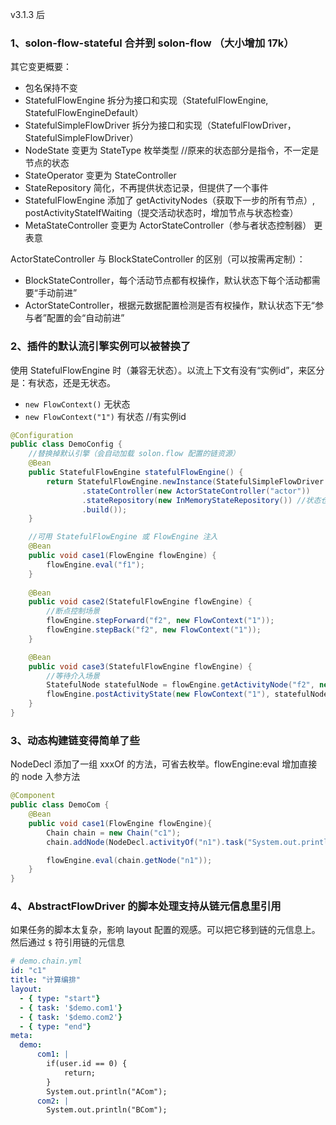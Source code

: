 v3.1.3 后

### 1、solon-flow-stateful 合并到 solon-flow （大小增加 17k）

其它变更概要：

* 包名保持不变
* StatefulFlowEngine 拆分为接口和实现（StatefulFlowEngine, StatefulFlowEngineDefault）
* StatefulSimpleFlowDriver 拆分为接口和实现（StatefulFlowDriver，StatefulSimpleFlowDriver）
* NodeState 变更为 StateType 枚举类型 //原来的状态部分是指令，不一定是节点的状态
* StateOperator 变更为 StateController
* StateRepository 简化，不再提供状态记录，但提供了一个事件 
* StatefulFlowEngine 添加了 getActivityNodes（获取下一步的所有节点）, postActivityStateIfWaiting（提交活动状态时，增加节点与状态检查）
* MetaStateController 变更为 ActorStateController（参与者状态控制器） 更表意


ActorStateController 与 BlockStateController 的区别（可以按需再定制）：

* BlockStateController，每个活动节点都有权操作，默认状态下每个活动都需要“手动前进”
* ActorStateController，根据元数据配置检测是否有权操作，默认状态下无“参与者”配置的会“自动前进”

### 2、插件的默认流引擎实例可以被替换了

使用 StatefulFlowEngine 时（兼容无状态）。以流上下文有没有“实例id”，来区分是：有状态，还是无状态。

* `new FlowContext()` 无状态
* `new FlowContext("1")` 有状态 //有实例id


```java
@Configuration
public class DemoConfig {
    //替换掉默认引擎（会自动加载 solon.flow 配置的链资源）
    @Bean
    public StatefulFlowEngine statefulFlowEngine() {
        return StatefulFlowEngine.newInstance(StatefulSimpleFlowDriver.builder()
                .stateController(new ActorStateController("actor"))
                .stateRepository(new InMemoryStateRepository()) //状态仓库（支持持久化）
                .build());
    }

    //可用 StatefulFlowEngine 或 FlowEngine 注入
    @Bean
    public void case1(FlowEngine flowEngine) {
        flowEngine.eval("f1");
    }
    
    @Bean
    public void case2(StatefulFlowEngine flowEngine) {
        //断点控制场景
        flowEngine.stepForward("f2", new FlowContext("1"));
        flowEngine.stepBack("f2", new FlowContext("1"));
    }

    @Bean
    public void case3(StatefulFlowEngine flowEngine) {
        //等待介入场景
        StatefulNode statefulNode = flowEngine.getActivityNode("f2", new FlowContext("1"));
        flowEngine.postActivityState(new FlowContext("1"), statefulNode.getNode(), StateType.COMPLETED);
    }
}
```

### 3、动态构建链变得简单了些

NodeDecl 添加了一组 xxxOf 的方法，可省去枚举。flowEngine:eval 增加直接的 node 入参方法

```java
@Component
public class DemoCom {
    @Bean
    public void case1(FlowEngine flowEngine){
        Chain chain = new Chain("c1");
        chain.addNode(NodeDecl.activityOf("n1").task("System.out.println(\"hello world!\");"));

        flowEngine.eval(chain.getNode("n1"));
    }
}
```

### 4、AbstractFlowDriver 的脚本处理支持从链元信息里引用

如果任务的脚本太复杂，影响 layout 配置的观感。可以把它移到链的元信息上。然后通过 `$` 符引用链的元信息

```yaml
# demo.chain.yml
id: "c1"
title: "计算编排"
layout:
  - { type: "start"}
  - { task: '$demo.com1'}
  - { task: '$demo.com2'}
  - { type: "end"}
meta:
  demo:
      com1: |
        if(user.id == 0) {
            return;
        }
        System.out.println("ACom");
      com2: |
        System.out.println("BCom");
```

